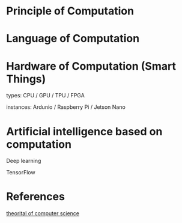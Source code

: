 # Principle of Computation

# Language of Computation

# Hardware of Computation (Smart Things)

types: CPU / GPU / TPU / FPGA 

instances: Ardunio / Raspberry Pi / Jetson Nano

# Artificial intelligence based on computation

Deep learning

TensorFlow 

# References

[theorital of computer science](computation.md) 
